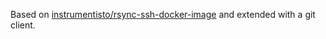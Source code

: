 Based on [instrumentisto/rsync-ssh-docker-image](https://github.com/instrumentisto/rsync-ssh-docker-image) and extended with a git client.